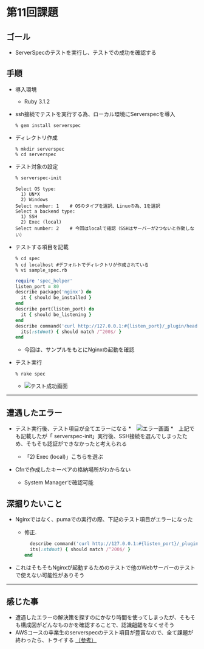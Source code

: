 # 第11回課題

## ゴール
* ServerSpecのテストを実行し、テストでの成功を確認する

## 手順
* 導入環境
    * Ruby 3.1.2
* ssh接続でテストを実行する為、ローカル環境にServerspecを導入
    ```
    % gem install serverspec
    ```
* ディレクトリ作成
    ```
    % mkdir serverspec
    % cd serverspec
    ```
* テスト対象の設定
    ```zsh
    % serverspec-init
    ```
    ```
    Select OS type:
      1) UN*X
      2) Windows
    Select number: 1    # OSのタイプを選択、Linuxの為、1を選択
    Select a backend type:
      1) SSH
      2) Exec (local)
    Select number: 2    # 今回はlocalで確認（SSHはサーバーが2つないと作動しない）
    ```
* テストする項目を記載
    ```
    % cd spec
    % cd localhost #デフォルトでディレクトリが作成されている
    % vi sample_spec.rb
    ```
    ```sample_spec.rb
    require 'spec_helper'
    listen_port = 80
    describe package('nginx') do
      it { should be_installed }
    end
    describe port(listen_port) do
      it { should be_listening }
    end
    describe command('curl http://127.0.0.1:#{listen_port}/_plugin/head/ -o /dev/null -w "%{http_code}\n" -s') do
      its(:stdout) { should match /^200$/ }
    end
    ```
    * 今回は、サンプルをもとにNginxの起動を確認
    
* テスト実行
    ```
    % rake spec
    ```
    * ![テスト成功画面](img/lecture11-1.png)
        

---

## 遭遇したエラー
* テスト実行後、テスト項目が全てエラーになる
    *　![エラー画面](img/lecture11_servespecテスト成功)
    *　上記でも記載したが「 serverspec-init」実行後、SSH接続を選んでしまったため、そもそも認証ができなかったと考えられる
    *  「2) Exec (local)」こちらを選ぶ

* Cfnで作成したキーペアの格納場所がわからない
    *  System Managerで確認可能

## 深掘りたいこと
* Nginxではなく、pumaでの実行の際、下記のテスト項目がエラーになった
  * 修正.
    ```sample_spec.rb
      describe command('curl http://127.0.0.1:#{listen_port}/_plugin/head/ -o /dev/null -w "%{http_code}\n" -s') do
      its(:stdout) { should match /^200$/ }
    end
    ```

* これはそもそもNginxが起動するためのテストで他のWebサーバーのテストで使えない可能性がありそう

---
## 感じた事

* 遭遇したエラーの解決策を探すのにかなり時間を使ってしまったが、そもそも構成図がどんなものかを確認することで、認識齟齬をなくせそう
* AWSコースの卒業生のserverspecのテスト項目が豊富なので、全て課題が終わったら、トライする [（参考）](https://github.com/TomooAkamatsu/raisetech-aws2207/blob/main/lecture12/spec/ec2/ec2_spec.rb)
